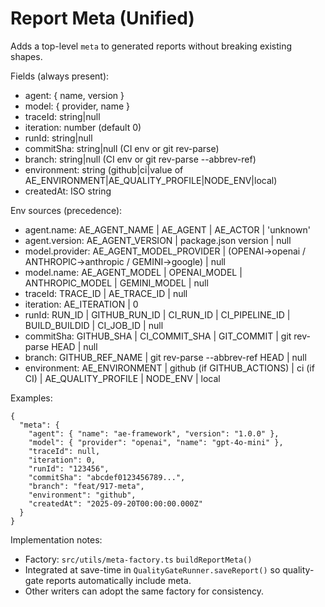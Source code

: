 # Report Meta (Unified)

Adds a top-level `meta` to generated reports without breaking existing shapes.

Fields (always present):
- agent: { name, version }
- model: { provider, name }
- traceId: string|null
- iteration: number (default 0)
- runId: string|null
- commitSha: string|null (CI env or git rev-parse)
- branch: string|null (CI env or git rev-parse --abbrev-ref)
- environment: string (github|ci|value of AE_ENVIRONMENT|AE_QUALITY_PROFILE|NODE_ENV|local)
- createdAt: ISO string

Env sources (precedence):
- agent.name: AE_AGENT_NAME | AE_AGENT | AE_ACTOR | 'unknown'
- agent.version: AE_AGENT_VERSION | package.json version | null
- model.provider: AE_AGENT_MODEL_PROVIDER | (OPENAI→openai / ANTHROPIC→anthropic / GEMINI→google) | null
- model.name: AE_AGENT_MODEL | OPENAI_MODEL | ANTHROPIC_MODEL | GEMINI_MODEL | null
- traceId: TRACE_ID | AE_TRACE_ID | null
- iteration: AE_ITERATION | 0
- runId: RUN_ID | GITHUB_RUN_ID | CI_RUN_ID | CI_PIPELINE_ID | BUILD_BUILDID | CI_JOB_ID | null
- commitSha: GITHUB_SHA | CI_COMMIT_SHA | GIT_COMMIT | git rev-parse HEAD | null
- branch: GITHUB_REF_NAME | git rev-parse --abbrev-ref HEAD | null
- environment: AE_ENVIRONMENT | github (if GITHUB_ACTIONS) | ci (if CI) | AE_QUALITY_PROFILE | NODE_ENV | local

Examples:
```
{
  "meta": {
    "agent": { "name": "ae-framework", "version": "1.0.0" },
    "model": { "provider": "openai", "name": "gpt-4o-mini" },
    "traceId": null,
    "iteration": 0,
    "runId": "123456",
    "commitSha": "abcdef0123456789...",
    "branch": "feat/917-meta",
    "environment": "github",
    "createdAt": "2025-09-20T00:00:00.000Z"
  }
}
```

Implementation notes:
- Factory: `src/utils/meta-factory.ts` `buildReportMeta()`
- Integrated at save-time in `QualityGateRunner.saveReport()` so quality-gate reports automatically include meta.
- Other writers can adopt the same factory for consistency.

